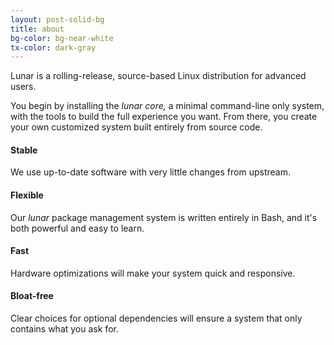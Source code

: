 ```yaml
---
layout: post-solid-bg
title: about
bg-color: bg-near-white
tx-color: dark-gray
---
```


Lunar is a rolling-release, source-based Linux distribution for advanced users.

You begin by installing the _lunar core,_ a minimal command-line only system, with the tools to build the full experience you want. From there, you create your own customized system built entirely from source code.

#### Stable
We use up-to-date software with very little changes from upstream.

#### Flexible
Our _lunar_ package management system is written entirely in Bash, and it's both powerful and easy to learn.

#### Fast
Hardware optimizations will make your system quick and responsive.

#### Bloat-free
Clear choices for optional dependencies will ensure a system that only contains what you ask for.
